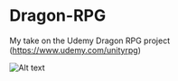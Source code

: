 # Dragon-RPG
My take on the Udemy Dragon RPG project (https://www.udemy.com/unityrpg)

![Alt text](Assets/Environment/Textures/screenshot.png?raw=true "Screenshot")


